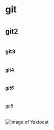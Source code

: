 # <h1>git</h1>
# <h2>git2</h2>
# <h3>git3</h3>
# <h4>git4</h4>
# <h5>git5</h5>
# <h6>git5</h6>
![Image of Yaktocat](https://octodex.github.com/images/yaktocat.png)
